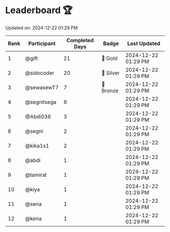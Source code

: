 # Leaderboard 🏆

Updated on: 2024-12-22 01:29 PM

| Rank | Participant       | Completed Days | Badge      | Last Updated         |
|------|-------------------|----------------|------------|----------------------|
| 1    | @gift             | 21             | 🏅 Gold     | 2024-12-22 01:29 PM |
| 2    | @sidocoder        | 20             | 🥈 Silver   | 2024-12-22 01:29 PM |
| 3    | @sewasewT7        | 7              | 🥉 Bronze   | 2024-12-22 01:29 PM |
| 4    | @segnitsega       | 6              |            | 2024-12-22 01:29 PM |
| 5    | @Abdi036          | 3              |            | 2024-12-22 01:29 PM |
| 6    | @segni            | 2              |            | 2024-12-22 01:29 PM |
| 7    | @kika1s1          | 2              |            | 2024-12-22 01:29 PM |
| 8    | @abdi             | 1              |            | 2024-12-22 01:29 PM |
| 9    | @tamirat          | 1              |            | 2024-12-22 01:29 PM |
| 10   | @kiya             | 1              |            | 2024-12-22 01:29 PM |
| 11   | @sena             | 1              |            | 2024-12-22 01:29 PM |
| 12   | @kena             | 1              |            | 2024-12-22 01:29 PM |
